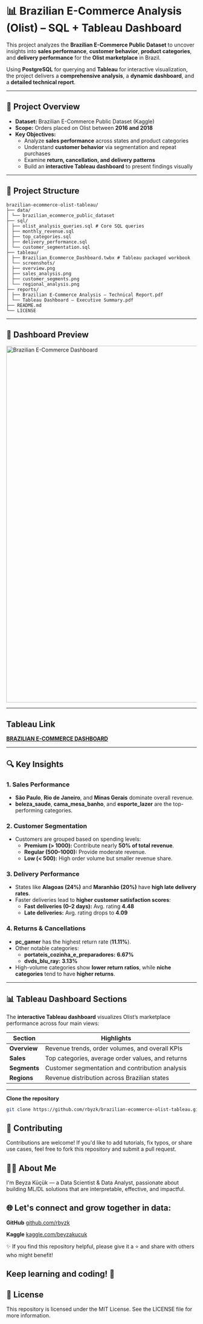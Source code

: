 # 📊 Brazilian E-Commerce Analysis (Olist) – SQL + Tableau Dashboard

This project analyzes the **Brazilian E-Commerce Public Dataset** to uncover insights into **sales performance**, **customer behavior**, **product categories**, and **delivery performance** for the **Olist marketplace** in Brazil.  

Using **PostgreSQL** for querying and **Tableau** for interactive visualization, the project delivers a **comprehensive analysis**, a **dynamic dashboard**, and a **detailed technical report**.

---

## 📝 Project Overview

- **Dataset:** Brazilian E-Commerce Public Dataset (Kaggle)  
- **Scope:** Orders placed on Olist between **2016 and 2018**  
- **Key Objectives:**
  - Analyze **sales performance** across states and product categories
  - Understand **customer behavior** via segmentation and repeat purchases
  - Examine **return, cancellation, and delivery patterns**
  - Build an **interactive Tableau dashboard** to present findings visually

---

## 📂 Project Structure

```
brazilian-ecommerce-olist-tableau/
├── data/
│ └── brazilian_ecommerce_public_dataset
├── sql/
│ ├── olist_analysis_queries.sql # Core SQL queries
│ ├── monthly_revenue.sql
│ ├── top_categories.sql
│ ├── delivery_performance.sql
│ └── customer_segmentation.sql
├── tableau/
│ ├── Brazilian_Ecommerce_Dashboard.twbx # Tableau packaged workbook
│ └── screenshots/
│ ├── overview.png
│ ├── sales_analysis.png
│ ├── customer_segments.png
│ └── regional_analysis.png
├── reports/
│ ├── Brazilian E-Commerce Analysis – Technical Report.pdf
│ └── Tableau Dashboard – Executive Summary.pdf
├── README.md
└── LICENSE
```

---

## 📸 Dashboard Preview

<img width="4724" height="945" alt="Brazilian E-Commerce Dashboard" src="https://github.com/user-attachments/assets/ecfdf6eb-93a0-4b0f-bb2c-7a41f7d1d0ff" />


---
## Tableau Link

[**BRAZILIAN E-COMMERCE DASHBOARD**](https://public.tableau.com/views/BRAZILIANE-COMMERCEDASHBOARD_17562397937930/Overview?:language=en-US&:sid=&:redirect=auth&:display_count=n&:origin=viz_share_link)

---

## 🔍 Key Insights

### **1. Sales Performance**
- **São Paulo**, **Rio de Janeiro**, and **Minas Gerais** dominate overall revenue.
- **beleza_saude**, **cama_mesa_banho**, and **esporte_lazer** are the top-performing categories.

### **2. Customer Segmentation**
- Customers are grouped based on spending levels:
  - **Premium (> 1000):** Contribute nearly **50% of total revenue**.
  - **Regular (500–1000):** Provide moderate revenue.
  - **Low (< 500):** High order volume but smaller revenue share.

### **3. Delivery Performance**
- States like **Alagoas (24%)** and **Maranhão (20%)** have **high late delivery rates**.
- Faster deliveries lead to **higher customer satisfaction scores**:
  - **Fast deliveries (0–2 days):** Avg. rating **4.48**
  - **Late deliveries:** Avg. rating drops to **4.09**

### **4. Returns & Cancellations**
- **pc_gamer** has the highest return rate (**11.11%**).
- Other notable categories:  
  - **portateis_cozinha_e_preparadores:** **6.67%**  
  - **dvds_blu_ray:** **3.13%**
- High-volume categories show **lower return ratios**, while **niche categories** tend to have **higher returns**.

---

## 📊 Tableau Dashboard Sections

The **interactive Tableau dashboard** visualizes Olist’s marketplace performance across four main views:

| **Section**      | **Highlights**                                      |
|-------------------|---------------------------------------------------|
| **Overview**      | Revenue trends, order volumes, and overall KPIs   |
| **Sales**         | Top categories, average order values, and returns |
| **Segments**      | Customer segmentation and contribution analysis   |
| **Regions**       | Revenue distribution across Brazilian states      |

---

 **Clone the repository**  
```bash
git clone https://github.com/rbyzk/brazilian-ecommerce-olist-tableau.git
```

## 🤝 Contributing
Contributions are welcome! If you'd like to add tutorials, fix typos, or share use cases, feel free to fork this repository and submit a pull request.


## 👩‍💻 About Me
I'm Beyza Küçük — a Data Scientist & Data Analyst, passionate about building ML/DL solutions that are interpretable, effective, and impactful.


## 🌐 Let's connect and grow together in data:

**GitHub** [github.com/rbyzk](https://github.com/rbyzk)

**Kaggle** [kaggle.com/beyzakucuk](https://www.kaggle.com/beyzakucuk)

✨ If you find this repository helpful, please give it a ⭐ and share with others who might benefit!


Keep learning and coding! 🚀
---


## 📜 License
This repository is licensed under the MIT License. See the LICENSE file for more information.

